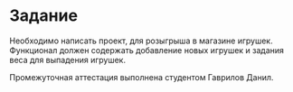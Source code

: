 # Задание

Необходимо написать проект, для розыгрыша в магазине игрушек. Функционал должен содержать добавление новых игрушек и задания веса для выпадения игрушек.

Промежуточная аттестация выполнена студентом Гаврилов Данил.